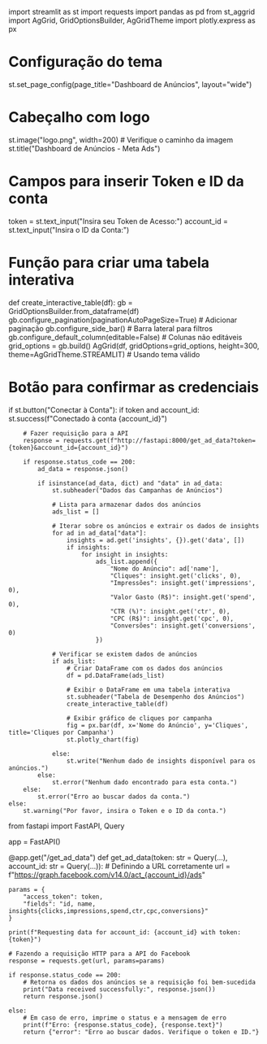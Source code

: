 import streamlit as st
import requests
import pandas as pd
from st_aggrid import AgGrid, GridOptionsBuilder, AgGridTheme
import plotly.express as px

# Configuração do tema
st.set_page_config(page_title="Dashboard de Anúncios", layout="wide")

# Cabeçalho com logo
st.image("logo.png", width=200)  # Verifique o caminho da imagem
st.title("Dashboard de Anúncios - Meta Ads")

# Campos para inserir Token e ID da conta
token = st.text_input("Insira seu Token de Acesso:")
account_id = st.text_input("Insira o ID da Conta:")

# Função para criar uma tabela interativa
def create_interactive_table(df):
    gb = GridOptionsBuilder.from_dataframe(df)
    gb.configure_pagination(paginationAutoPageSize=True)  # Adicionar paginação
    gb.configure_side_bar()  # Barra lateral para filtros
    gb.configure_default_column(editable=False)  # Colunas não editáveis
    grid_options = gb.build()
    AgGrid(df, gridOptions=grid_options, height=300, theme=AgGridTheme.STREAMLIT)  # Usando tema válido

# Botão para confirmar as credenciais
if st.button("Conectar à Conta"):
    if token and account_id:
        st.success(f"Conectado à conta {account_id}")

        # Fazer requisição para a API
        response = requests.get(f"http://fastapi:8000/get_ad_data?token={token}&account_id={account_id}")

        if response.status_code == 200:
            ad_data = response.json()

            if isinstance(ad_data, dict) and "data" in ad_data:
                st.subheader("Dados das Campanhas de Anúncios")

                # Lista para armazenar dados dos anúncios
                ads_list = []

                # Iterar sobre os anúncios e extrair os dados de insights
                for ad in ad_data["data"]:
                    insights = ad.get('insights', {}).get('data', [])
                    if insights:
                        for insight in insights:
                            ads_list.append({
                                "Nome do Anúncio": ad['name'],
                                "Cliques": insight.get('clicks', 0),
                                "Impressões": insight.get('impressions', 0),
                                "Valor Gasto (R$)": insight.get('spend', 0),
                                "CTR (%)": insight.get('ctr', 0),
                                "CPC (R$)": insight.get('cpc', 0),
                                "Conversões": insight.get('conversions', 0)
                            })

                # Verificar se existem dados de anúncios
                if ads_list:
                    # Criar DataFrame com os dados dos anúncios
                    df = pd.DataFrame(ads_list)

                    # Exibir o DataFrame em uma tabela interativa
                    st.subheader("Tabela de Desempenho dos Anúncios")
                    create_interactive_table(df)

                    # Exibir gráfico de cliques por campanha
                    fig = px.bar(df, x='Nome do Anúncio', y='Cliques', title='Cliques por Campanha')
                    st.plotly_chart(fig)

                else:
                    st.write("Nenhum dado de insights disponível para os anúncios.")
            else:
                st.error("Nenhum dado encontrado para esta conta.")
        else:
            st.error("Erro ao buscar dados da conta.")
    else:
        st.warning("Por favor, insira o Token e o ID da conta.")

from fastapi import FastAPI, Query

app = FastAPI()

@app.get("/get_ad_data")
def get_ad_data(token: str = Query(...), account_id: str = Query(...)):
    # Definindo a URL corretamente
    url = f"https://graph.facebook.com/v14.0/act_{account_id}/ads"
    
    params = {
        "access_token": token,
        "fields": "id, name, insights{clicks,impressions,spend,ctr,cpc,conversions}"
    }
    
    print(f"Requesting data for account_id: {account_id} with token: {token}")

    # Fazendo a requisição HTTP para a API do Facebook
    response = requests.get(url, params=params)
    
    if response.status_code == 200:
        # Retorna os dados dos anúncios se a requisição foi bem-sucedida
        print("Data received successfully:", response.json())
        return response.json()
    
    else:
        # Em caso de erro, imprime o status e a mensagem de erro
        print(f"Erro: {response.status_code}, {response.text}")
        return {"error": "Erro ao buscar dados. Verifique o token e ID."}
